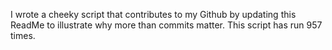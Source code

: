 I wrote a cheeky script that contributes to my Github by updating this ReadMe to illustrate why more than commits matter. This script has run 957 times.